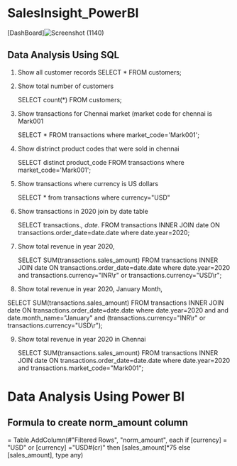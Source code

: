 # SalesInsight_PowerBI
[DashBoard]![Screenshot (1140)](https://user-images.githubusercontent.com/75215825/192689692-320ad424-dbbb-4fc4-9235-3df5b6cedce2.png)
## Data Analysis Using SQL
 1) Show all customer records
    SELECT * FROM customers;

 2) Show total number of customers

    SELECT count(*) FROM customers;

 3) Show transactions for Chennai market (market code for chennai is Mark001

    SELECT * FROM transactions where market_code='Mark001';

 4) Show distrinct product codes that were sold in chennai

    SELECT distinct product_code FROM transactions where market_code='Mark001';

 5) Show transactions where currency is US dollars

    SELECT * from transactions where currency="USD"

 6) Show transactions in 2020 join by date table

    SELECT transactions.*, date.* FROM transactions INNER JOIN date ON transactions.order_date=date.date where date.year=2020;

 7) Show total revenue in year 2020,

    SELECT SUM(transactions.sales_amount) FROM transactions INNER JOIN date ON transactions.order_date=date.date where date.year=2020 and transactions.currency="INR\r" or transactions.currency="USD\r";

 8) Show total revenue in year 2020, January Month,

   SELECT SUM(transactions.sales_amount) FROM transactions INNER JOIN date ON transactions.order_date=date.date where date.year=2020 and and date.month_name="January" and (transactions.currency="INR\r" or transactions.currency="USD\r");

 9) Show total revenue in year 2020 in Chennai

    SELECT SUM(transactions.sales_amount) FROM transactions INNER JOIN date ON transactions.order_date=date.date where date.year=2020 and transactions.market_code="Mark001";
    
  # Data Analysis Using Power BI
  ## Formula to create norm_amount column
= Table.AddColumn(#"Filtered Rows", "norm_amount", each if [currency] = "USD" or [currency] ="USD#(cr)" then [sales_amount]*75 else [sales_amount], type any)


